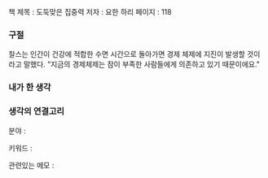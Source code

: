 
책 제목 : 도둑맞은 집중력
저자 : 요한 하리
페이지 : 118

### 구절

찰스는 인간이 건강에 적합한 수면 시간으로 돌아가면 경제 체제에 지진이 발생할 것이라고 말했다. "지금의 경제체제는 잠이 부족한 사람들에게 의존하고 있기 때문이에요."

### 내가 한 생각


### 생각의 연결고리
분야 : 

키워드 : 

관련있는 메모 : 